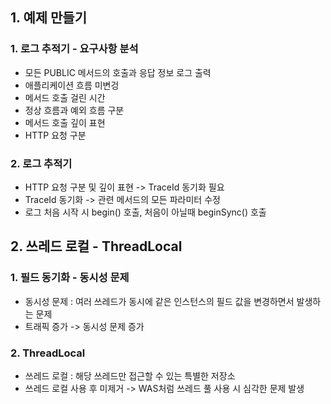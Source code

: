 ## 1. 예제 만들기

### 1. 로그 추적기 - 요구사항 분석
- 모든 PUBLIC 메서드의 호출과 응답 정보 로그 출력
- 애플리케이션 흐름 미변겅
- 메서드 호출 걸린 시간
- 정상 흐름과 예외 흐름 구분
- 메서드 호출 깊이 표현
- HTTP 요청 구분

### 2. 로그 추적기
- HTTP 요청 구분 및 깊이 표현 -> TraceId 동기화 필요
- TraceId 동기화 -> 관련 메서드의 모든 파라미터 수정
- 로그 처음 시작 시 begin() 호출, 처음이 아닐때 beginSync() 호출

## 2. 쓰레드 로컬 - ThreadLocal

### 1. 필드 동기화 - 동시성 문제
- 동시성 문제 : 여러 쓰레드가 동시에 같은 인스턴스의 필드 값을 변경하면서 발생하는 문제
- 트래픽 증가 -> 동시성 문제 증가

### 2. ThreadLocal
- 쓰레드 로컬 : 해당 쓰레드만 접근할 수 있는 특별한 저장소
- 쓰레드 로컬 사용 후 미제거 -> WAS처럼 쓰레드 풀 사용 시 심각한 문제 발생

